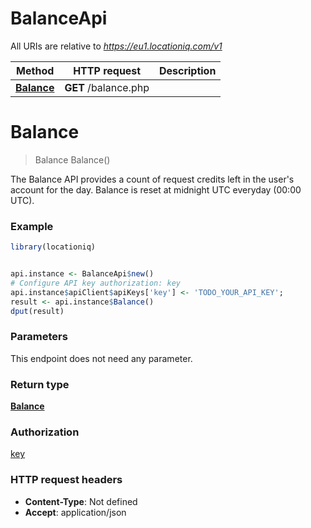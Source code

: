 # BalanceApi

All URIs are relative to *https://eu1.locationiq.com/v1*

Method | HTTP request | Description
------------- | ------------- | -------------
[**Balance**](BalanceApi.md#Balance) | **GET** /balance.php | 


# **Balance**
> Balance Balance()



The Balance API provides a count of request credits left in the user's account for the day. Balance is reset at midnight UTC everyday (00:00 UTC).

### Example
```R
library(locationiq)


api.instance <- BalanceApi$new()
# Configure API key authorization: key
api.instance$apiClient$apiKeys['key'] <- 'TODO_YOUR_API_KEY';
result <- api.instance$Balance()
dput(result)
```

### Parameters
This endpoint does not need any parameter.

### Return type

[**Balance**](balance.md)

### Authorization

[key](../README.md#key)

### HTTP request headers

 - **Content-Type**: Not defined
 - **Accept**: application/json



